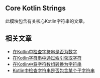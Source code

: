 ## Core Kotlin Strings

此模块包含有关核心Kotlin字符串的文章。

## 相关文章

+ [在Kotlin中检查字符串是否为数字](docs/在Kotlin中检查字符串是否为数字.md)
+ [在Kotlin字符串中通过索引获取字符](docs/在Kotlin字符串中通过索引获取字符.md)
+ [在Kotlin中将字符数组转换为字符串](docs/在Kotlin中将字符数组转换为字符串.md)
+ [Kotlin中检查字符串是否包含某个子字符串](docs/Kotlin中检查字符串是否包含某个子字符串.md)